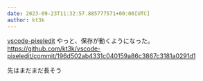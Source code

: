 ```yaml
---
date: 2023-09-23T11:32:57.885777571+00:00[UTC]
author: kt3k
---
```

[vscode-pixeledit](https://github.com/kt3k/vscode-pixeledit) やっと、保存が動くようになった。 https://github.com/kt3k/vscode-pixeledit/commit/196d502ab4331c040159a86c3867c3181a0291d1

先はまだまだ長そう
